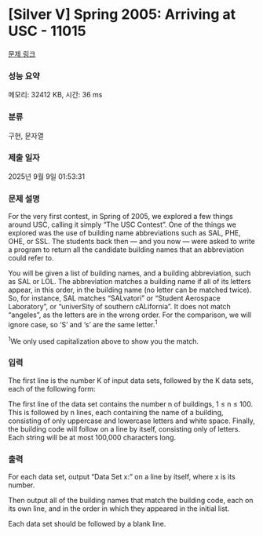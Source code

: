 # [Silver V] Spring 2005: Arriving at USC - 11015 

[문제 링크](https://www.acmicpc.net/problem/11015) 

### 성능 요약

메모리: 32412 KB, 시간: 36 ms

### 분류

구현, 문자열

### 제출 일자

2025년 9월 9일 01:53:31

### 문제 설명

<p>For the very first contest, in Spring of 2005, we explored a few things around USC, calling it simply “The USC Contest”. One of the things we explored was the use of building name abbreviations such as SAL, PHE, OHE, or SSL. The students back then — and you now — were asked to write a program to return all the candidate building names that an abbreviation could refer to.</p>

<p>You will be given a list of building names, and a building abbreviation, such as SAL or LOL. The abbreviation matches a building name if all of its letters appear, in this order, in the building name (no letter can be matched twice). So, for instance, SAL matches “SALvatori” or “Student Aerospace Laboratory”, or “univerSity of southern cALifornia”. It does not match “angeles”, as the letters are in the wrong order. For the comparison, we will ignore case, so ‘S’ and ‘s’ are the same letter.<sup>1</sup></p>

<p><sup>1</sup>We only used capitalization above to show you the match.</p>

### 입력 

 <p>The first line is the number K of input data sets, followed by the K data sets, each of the following form:</p>

<p>The first line of the data set contains the number n of buildings, 1 ≤ n ≤ 100. This is followed by n lines, each containing the name of a building, consisting of only uppercase and lowercase letters and white space. Finally, the building code will follow on a line by itself, consisting only of letters. Each string will be at most 100,000 characters long.</p>

### 출력 

 <p>For each data set, output “Data Set x:” on a line by itself, where x is its number.</p>

<p>Then output all of the building names that match the building code, each on its own line, and in the order in which they appeared in the initial list.</p>

<p>Each data set should be followed by a blank line.</p>

